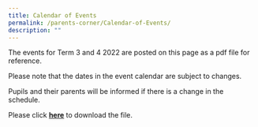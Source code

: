 ```yaml
---
title: Calendar of Events
permalink: /parents-corner/Calendar-of-Events/
description: ""
---
```

  
The events for Term 3 and 4 2022 are posted on this page as a pdf file for reference.

Please note that the dates in the event calendar are subject to changes.

Pupils and their parents will be informed if there is a change in the schedule.

Please click **[here](/files/T3%20and%20T4%20Calendar%20For%20Parents%2024%20June%202022.pdf)** to download the file.